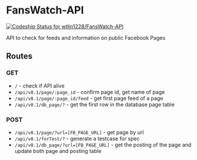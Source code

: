 # FansWatch-API
[ ![Codeship Status for wtlin1228/FansWatch-API](https://app.codeship.com/projects/a5022080-90a3-0134-77c9-3ab596a82ab5/status?branch=master)](https://app.codeship.com/projects/185787)

API to check for feeds and information on public Facebook Pages

## Routes

### GET

- `/` - check if API alive
- `/api/v0.1/page/:page_id` - confirm page id, get name of page
- `/api/v0.1/page/:page_id/feed` - get first page feed of a page
- `/api/v0.1/db_page/?` - get the first row in the database page table

### POST

- `/api/v0.1/page/?url=[FB_PAGE_URL]` - get page by url
- `/api/v0.1/forTest/?` - generate a testcase for spec
- `/api/v0.1/db_page/?url=[FB_PAGE_URL]` - get the posting of the page and update both page and posting table 

